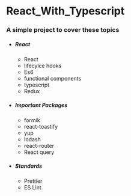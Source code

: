 # React_With_Typescript

### A simple project to cover these topics

  - ##### React
    - React
    - lifecylce hooks 
    - Es6 
    - functional components 
    - typescript
    - Redux
  - ##### Important Packages
    - formik 
    - react-toastify 
    - yup 
    - lodash 
    - react-router 
    - React query 
  - ##### Standards
    - Prettier 
    - ES Lint
